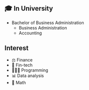 ## 🎓 In University
- Bachelor of Business Administration
  - Business Administration
  - Accounting

## Interest
- ⚖️ Finance
- 🔗 Fin-tech
- 🧑🏻‍💻 Programming
- 📊 Data analysis
- 📐 Math